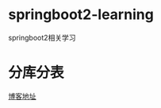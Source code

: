 # springboot2-learning
springboot2相关学习
# 分库分表
[博客地址](https://juejin.cn/post/7170939041989263396?searchId=20250330172749792C134E0B9125289028)
